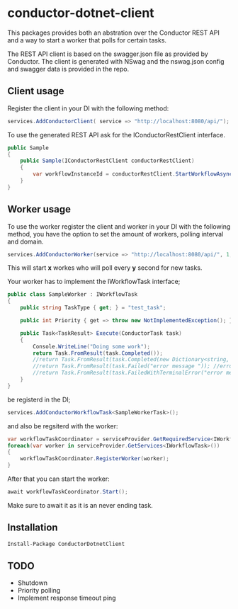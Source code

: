 


# conductor-dotnet-client

This packages provides both an abstration over the Conductor REST API and a way to start a worker that polls for certain tasks.

The REST API client is based on the swagger.json file as provided by Conductor. The client is generated with NSwag and the nswag.json config and swagger data is provided in the repo.

## Client usage
Register the client in your DI with the following method:
 
```csharp
services.AddConductorClient( service => "http://localhost:8080/api/");
```

To use the generated REST API ask for the IConductorRestClient interface.

```csharp
public Sample
{
    public Sample(IConductorRestClient conductorRestClient)
    {
        var workflowInstanceId = conductorRestClient.StartWorkflowAsync(startWorkflowRequest).GetAwaiter().GetResult()
    }
}
```

## Worker usage

To use the worker register the client and worker in your DI with the following method, you have the option to set the amount of workers, polling interval and domain.

```csharp
services.AddConductorWorker(service => "http://localhost:8080/api/", 1, 1000, "SampleDomain");
```

This will start __x__ workes who will poll every __y__ second for new tasks.

Your worker has to implement the IWorkflowTask interface; 

```csharp
public class SampleWorker : IWorkflowTask
{
    public string TaskType { get; } = "test_task"; 

    public int Priority { get => throw new NotImplementedException(); }

    public Task<TaskResult> Execute(ConductorTask task)
    {
        Console.WriteLine("Doing some work");
        return Task.FromResult(task.Completed());
        //return Task.FromResult(task.Completed(new Dictionary<string, object>() { })); // with ouputdata
        //return Task.FromResult(task.Failed("error message ")); //error
        //return Task.FromResult(task.FailedWithTerminalError("error message")); // terminal failure
    }
}
```

be registerd in the DI;

```csharp
services.AddConductorWorkflowTask<SampleWorkerTask>();
```

and also be regsiterd with the worker:

```csharp
var workflowTaskCoordinator = serviceProvider.GetRequiredService<IWorkflowTaskCoordinator>();
foreach(var worker in serviceProvider.GetServices<IWorkflowTask>())
{
    workflowTaskCoordinator.RegisterWorker(worker);
}
```

After that you can start the worker:

```csharp
await workflowTaskCoordinator.Start();
```

Make sure to await it as it is an never ending task.

## Installation

```ps
Install-Package ConductorDotnetClient
```

## TODO

 - Shutdown
 - Priority polling
 - Implement response timeout ping